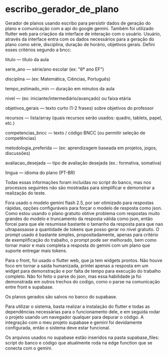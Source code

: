 # escribo_gerador_de_plano

Gerador de planos usando escribo para persistir dados de geração do plano e comunicação com a api do google gemini.
Também foi utilizado flutter web para criaçãoo da interface de interação com o usuário.
Usuário, através da interface entra com os dados necessários para a geração do plano como série, disciplina, duração de horário, objetivos gerais. Defini esses critérios segundo a bncc:

titulo — título da aula

serie_ano — série/ano escolar (ex: "6º ano EF")

disciplina — (ex: Matemática, Ciências, Português)

tempo_estimado_min — duração em minutos da aula

nivel — (ex: iniciante/intermediário/avançado) ou faixa etária

objetivos_gerais — texto curto (1-2 frases) sobre objetivos do professor

recursos — lista/array (quais recursos serão usados: quadro, tablets, papel, etc.)

competencias_bncc — texto / código BNCC (ou permitir seleção de competências)

metodologia_preferida — (ex: aprendizagem baseada em projetos, jogos, discussões)

avaliacao_desejada — tipo de avaliação desejada (ex.: formativa, somativa)

lingua — idioma do plano (PT-BR)

Todas essas informações foram incluídas no script do banco, mas nos processos seguintes não são mostradas para simplificar e demonstrar a realização do teste.

Fora usado o modelo gemini flash 2.5, por ser otimizado para respostas rápidas, opções configuráveis para forçar o modelo de resposta como json.
Como estou usando o plano gratuito obtive problema com respostas muito grandes do modelo e truncamento da resposta válida como json, então forcei para que ele resumisse bastante o tamanho da resposta para que nao ultrapassasse a quantidade de tokens que posso gerar no nível gratuito.
O prompt usado é bastante simples, propositadamente, apenas para critério de exemplificação do trabalho, o prompt pode ser melhorado, bem como tornar maior e mais completa a resposta do gemini com um plano que suporte entregar mais tokens.


Para o front, foi usado o flutter web, que ja tem widgets prontos. Não houve foco em tornar a saída humanizada, printei apenas a resposta em um widget para demonstração e por falta de tempo para execução do trabalho completo. Não foi feito o parse do json, mas essa habilidade ja foi demonstrada em outros trechos do codigo, como o parse na comunicação entre front e supabase.

Os planos gerados são salvos no banco do supabase.

Para utilizar o sistema, basta realizar a instalação do flutter e todas as dependências necessárias para o funcionamento dele, e em seguida rodar o projeto usando um navegador qualquer para depurar o código. A integração com o meu projeto supabase e gemini foi devidamente configurada, então o sistema deve estar funcional.

Os arquivos usados no supabase estão inseridos na pasta supabase_files: script do banco e código que atualmente roda na edge function que se conecta com o gemini.
